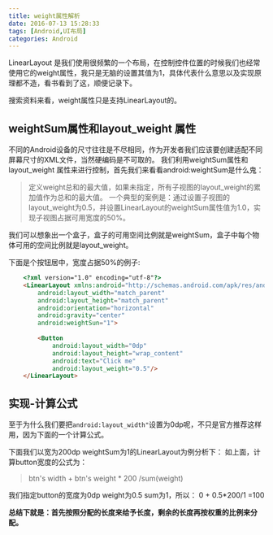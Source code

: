 ```yaml
---
title: weight属性解析
date: 2016-07-13 15:28:33
tags: [Android,UI布局]
categories: Android
---
```

LinearLayout 是我们使用很频繁的一个布局，在控制控件位置的时候我们也经常使用它的weight属性，我只是无脑的设置其值为1，具体代表什么意思以及实现原理都不造，看书看到了这，顺便记录下。
<!-- more -->
搜索资料来看，weight属性只是支持LinearLayout的。

## weightSum属性和layout_weight 属性
不同的Android设备的尺寸往往是不尽相同，作为开发者我们应该要创建适配不同屏幕尺寸的XML文件，当然硬编码是不可取的。
我们利用weightSum属性和layout_weight 属性来进行控制，首先我们来看看android:weightSum是什么鬼：
>   定义weight总和的最大值，如果未指定，所有子视图的layout_weight的累加值作为总和的最大值。
>   一个典型的案例是：通过设置子视图的layout_weight为0.5，并设置LinearLayout的weightSum属性值为1.0，实现子视图占据可用宽度的50%。

我们可以想象出一个盒子，盒子的可用空间比例就是weightSum，盒子中每个物体可用的空间比例就是layout_weight。

下面是个按钮居中，宽度占据50%的例子:
``` html
	<?xml version="1.0" encoding="utf-8"?>
	<LinearLayout xmlns:android="http://schemas.android.com/apk/res/android"
	    android:layout_width="match_parent"
	    android:layout_height="match_parent"
	    android:orientation="horizontal"
		android:gravity="center"
		android:weightSun="1">
		
	    <Button
	        android:layout_width="0dp"
	        android:layout_height="wrap_content"
	        android:text="Click me"
	        android:layout_weight="0.5"/>
	</LinearLayout>
```
## 实现-计算公式
至于为什么我们要把`android:layout_width"`设置为0dp呢，不只是官方推荐这样用，因为下面的一个计算公式。

下面我们以宽为200dp weightSum为1的LinearLayout为例分析下：
如上面，计算button宽度的公式为：
> btn's width + btn's weight * 200 /sum(weight)

我们指定button的宽度为0dp weight为0.5 sum为1，所以：
0 + 0.5*200/1 =100

**总结下就是：首先按照分配的长度来给予长度，剩余的长度再按权重的比例来分配。**